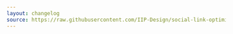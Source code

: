 ```yaml
---
layout: changelog
source: https://raw.githubusercontent.com/IIP-Design/social-link-optimizer/main/CHANGELOG.md
---
```

